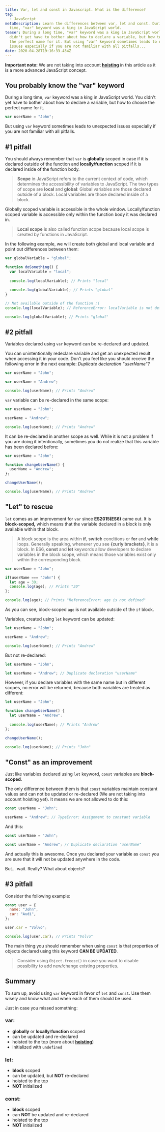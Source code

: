```yaml
---
title: Var, let and const in Javascript. What is the difference?
tag:
  - JavaScript
metaDescription: Learn the differences between var, let and const. During a long
  time, "var" keyword was a king in JavaScript world.
teaser: During a long time, "var" keyword was a king in JavaScript world. You
  didn't yet have to bother about how to declare a variable, but how to choose
  the perfect name for it. But using "var" keyword sometimes leads to unexpected
  issues especially if you are not familiar with all pitfalls...
date: 2020-04-28T19:16:33.434Z
---
```

**Important note:** We are not taking into account **[hoisting](/2020-04-30-hoisting-in-javascript/)** in this article as it is a more advanced JavaScript concept.

## You probably know the "var" keyword

During a long time, `var` keyword was a king in JavaScript world. You didn't yet have to bother about how to declare a variable, but how to choose the perfect name for it.

```javascript
var userName = "John";
```

But using `var` keyword sometimes leads to unexpected issues especially if you are not familiar with all pitfalls. 

## \#1 pitfall

You should always remember that `var` is **globally** scoped in case if it is declared outside of the function and **locally/function** scoped if it is declared inside of the function body.

> **Scope** in JavaScript refers to the current context of code, which determines the accessibility of variables to JavaScript. The two types of scope are **local** and **global**: Global variables are those declared outside of a block. Local variables are those declared inside of a block.

Globally scoped variable is accessible in the whole window. Locally/function scoped variable is accessible only within the function body it was declared in.

> **Local scope** is also called function scope because local scope is created by functions in JavaScript.

In the following example, we will create both global and local variable and point out differences between them:

```javascript
var globalVariable = "global";

function doSomething() {
  var localVariable = "local";
  
  console.log(localVariable); // Prints "local"
  
  console.log(globalVariable); // Prints "global"
}

// Not available outside of the function ;(
console.log(localVariable); // ReferenceError: localVariable is not defined

console.log(globalVariable); // Prints "global"
```

## \#2 pitfall

Variables declared using `var` keyword can be re-declared and updated.

You can unintentionally redeclare variable and get an unexpected result when accessing it in your code. Don't you feel like you should receive the following error in the next example: *Duplicate declaration "userName"?*

```javascript
var userName = "John";

var userName = "Andrew";

console.log(userName); // Prints "Andrew"
```

`var` variable can be re-declared in the same scope:

```javascript
var userName = "John";

userName = "Andrew";

console.log(userName); // Prints "Andrew"
```

It can be re-declared in another scope as well. While it is not a problem if you are doing it intentionally, sometimes you do not realize that this variable has been declared before:

```javascript
var userName = "John";

function changeUserName() {
  userName = "Andrew";
};

changeUserName();

console.log(userName); // Prints "Andrew"
```

## "Let" to rescue

`let` comes as an improvement for `var` since **ES2015(ES6)** came out. It is **block-scoped,** which means that the variable declared in a block is only available within that block.

> A block scope is the area within **if**, **switch** conditions or **for** and **while** loops. Generally speaking, whenever you see **{curly brackets}**, it is a block. In ES6, **const** and **let** keywords allow developers to declare variables in the block scope, which means those variables exist only within the corresponding block.

```javascript
var userName = "John";

if(userName === "John") {
  let age = 30;
  console.log(age); // Prints "30"
};

console.log(age); // Prints "ReferenceError: age is not defined"
```

As you can see, block-scoped `age` is not available outside of the `if` block.

Variables, created using `let` keyword can be updated:

```javascript
let userName = "John";

userName = "Andrew";

console.log(userName); // Prints "Andrew"
```

But not re-declared:

```javascript
let userName = "John";

let userName = "Andrew"; // Duplicate declaration "userName"
```

However, if you declare variables with the same name but in different scopes, no error will be returned, because both variables are treated as different:

```javascript
let userName = "John";

function changeUserName() {
  let userName = "Andrew";
  
  console.log(userName); // Prints "Andrew"
};

changeUserName();

console.log(userName); // Prints "John"
```

## "Const" as an improvement

Just like variables declared using `let` keyword, `const` variables are **block-scoped**. 

The only difference between them is that `const` variables maintain constant values and can not be updated or re-declared (We are not taking into account hoisting yet). It means we are not allowed to do this:

```javascript
const userName = "John";

userName = "Andrew"; // TypeError: Assignment to constant variable
```

And this:

```javascript
const userName = "John";

const userName = "Andrew"; // Duplicate declaration "userName"
```

And actually this is awesome. Once you declared your variable as `const` you are sure that it will not be updated anywhere in the code.

But... wait. Really? What about objects?

## \#3 pitfall

Consider the following example:

```javascript
const user = {
  name: "John",
  car: "Audi",
};

user.car = "Volvo";

console.log(user.car); // Prints "Volvo"
```

The main thing you should remember when using `const` is that properties of objects declared using this keyword **CAN BE UPDATED**.

> Consider using `Object.freeze()` in case you want to disable possibility to add new/change existing properties.

## Summary

To sum up, avoid using `var` keyword in favor of `let` and `const`. Use them wisely and know what and when each of them should be used.

Just in case you missed something:

### var:

* **globally** or **locally**/**function** scoped
* can be updated and re-declared
* hoisted to the top (more about **[hoisting](/2020-04-30-hoisting-in-javascript/)**)
* initialized with `undefined`

### let:

* **block** scoped
* can be updated, but **NOT** re-declared
* hoisted to the top
* **NOT** initialized

### const:

* **block** scoped
* can **NOT** be updated and re-declared
* hoisted to the top
* **NOT** initialized
